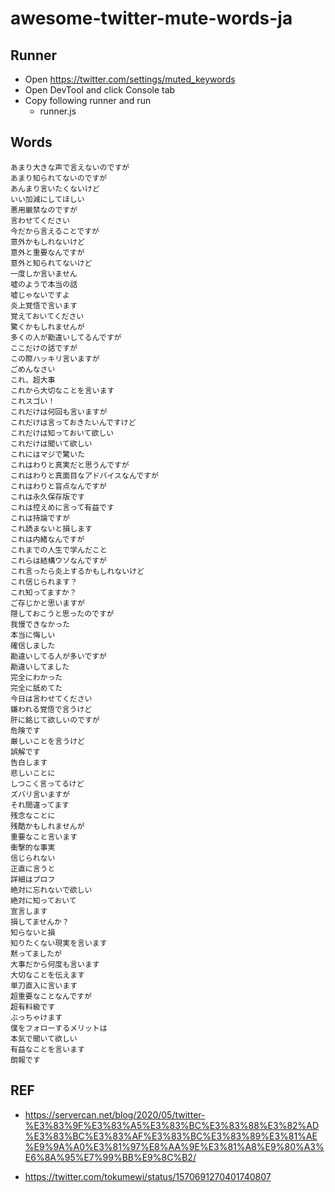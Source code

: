 # awesome-twitter-mute-words-ja

## Runner

- Open https://twitter.com/settings/muted_keywords
- Open DevTool and click Console tab
- Copy following runner and run
  - runner.js

## Words

```
あまり大きな声で言えないのですが
あまり知られてないのですが
あんまり言いたくないけど
いい加減にしてほしい
悪用厳禁なのですが
言わせてください
今だから言えることですが
意外かもしれないけど
意外と重要なんですが
意外と知られてないけど
一度しか言いません
嘘のようで本当の話
嘘じゃないですよ
炎上覚悟で言います
覚えておいてください
驚くかもしれませんが
多くの人が勘違いしてるんですが
ここだけの話ですが
この際ハッキリ言いますが
ごめんなさい
これ、超大事
これから大切なことを言います
これスゴい！
これだけは何回も言いますが
これだけは言っておきたいんですけど
これだけは知っておいて欲しい
これだけは聞いて欲しい
これにはマジで驚いた
これはわりと真実だと思うんですが
これはわりと真面目なアドバイスなんですが
これはわりと盲点なんですが
これは永久保存版です
これは控えめに言って有益です
これは持論ですが
これ読まないと損します
これは内緒なんですが
これまでの人生で学んだこと
これらは結構ウソなんですが
これ言ったら炎上するかもしれないけど
これ信じられます？
これ知ってますか？
ご存じかと思いますが
隠しておこうと思ったのですが
我慢できなかった
本当に悔しい
確信しました
勘違いしてる人が多いですが
勘違いしてました
完全にわかった
完全に舐めてた
今日は言わせてください
嫌われる覚悟で言うけど
肝に銘じて欲しいのですが
危険です
厳しいことを言うけど
誤解です
告白します
悲しいことに
しつこく言ってるけど
ズバリ言いますが
それ間違ってます
残念なことに
残酷かもしれませんが
重要なこと言います
衝撃的な事実
信じられない
正直に言うと
詳細はプロフ
絶対に忘れないで欲しい
絶対に知っておいて
宣言します
損してませんか？
知らないと損
知りたくない現実を言います
黙ってましたが
大事だから何度も言います
大切なことを伝えます
単刀直入に言います
超重要なことなんですが
超有料級です
ぶっちゃけます
僕をフォローするメリットは
本気で聞いて欲しい
有益なことを言います
朗報です
```

## REF

- https://servercan.net/blog/2020/05/twitter-%E3%83%9F%E3%83%A5%E3%83%BC%E3%83%88%E3%82%AD%E3%83%BC%E3%83%AF%E3%83%BC%E3%83%89%E3%81%AE%E9%9A%A0%E3%81%97%E8%AA%9E%E3%81%A8%E9%80%A3%E6%8A%95%E7%99%BB%E9%8C%B2/

- https://twitter.com/tokumewi/status/1570691270401740807
